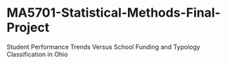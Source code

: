 # MA5701-Statistical-Methods-Final-Project
Student Performance Trends Versus School Funding and  Typology Classification in Ohio
